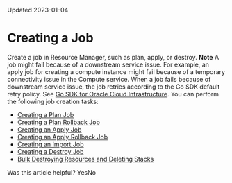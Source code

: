 Updated 2023-01-04
# Creating a Job
Create a job in Resource Manager, such as plan, apply, or destroy.
**Note** A job might fail because of a downstream service issue. For example, an apply job for creating a compute instance might fail because of a temporary connectivity issue in the Compute service. When a job fails because of downstream service issue, the job retries according to the Go SDK default retry policy. See [Go SDK for Oracle Cloud Infrastructure](https://docs.oracle.com/iaas/tools/go/latest/).
You can perform the following job creation tasks:
  * [Creating a Plan Job](https://docs.oracle.com/en-us/iaas/Content/ResourceManager/Tasks/create-job-plan.htm#top "Create a plan job in Resource Manager.")
  * [Creating a Plan Rollback Job](https://docs.oracle.com/en-us/iaas/Content/ResourceManager/Tasks/create-job-plan-rollback.htm#top "Create a plan rollback job in Resource Manager.")
  * [Creating an Apply Job](https://docs.oracle.com/en-us/iaas/Content/ResourceManager/Tasks/create-job-apply.htm#top "Create an apply job in Resource Manager.")
  * [Creating an Apply Rollback Job](https://docs.oracle.com/en-us/iaas/Content/ResourceManager/Tasks/create-job-apply-rollback.htm#top "Create an apply rollback job in Resource Manager.")
  * [Creating an Import Job](https://docs.oracle.com/en-us/iaas/Content/ResourceManager/Tasks/create-job-import.htm#top "Create an import job in Resource Manager to import state files for existing resources already managed by Terraform. An import job sets the provided Terraform state file as the current state of the stack.")
  * [Creating a Destroy Job](https://docs.oracle.com/en-us/iaas/Content/ResourceManager/Tasks/create-job-destroy.htm#top "Create a destroy job in Resource Manager to release \(tear down\) resources associated with a stack and clean up the tenancy. Released resources are eventually deleted by the related OCI service. For example, a released compute instance is eventually deleted by the OCI Compute service.")
  * [Bulk Destroying Resources and Deleting Stacks](https://docs.oracle.com/en-us/iaas/Content/ResourceManager/Tasks/bulk-destroy-delete2.htm#bulk-destroy-delete2 "For the specified compartment, use the following script to delete all the stacks in Resource Manager and destroy all the resources associated with the corresponding stacks.")


Was this article helpful?
YesNo

